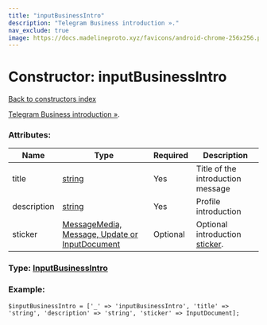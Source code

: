 ```yaml
---
title: "inputBusinessIntro"
description: "Telegram Business introduction »."
nav_exclude: true
image: https://docs.madelineproto.xyz/favicons/android-chrome-256x256.png
---
```

# Constructor: inputBusinessIntro  
[Back to constructors index](/API_docs/constructors/index.html)



[Telegram Business introduction »](https://core.telegram.org/api/business#business-introduction).

### Attributes:

| Name     |    Type       | Required | Description |
|----------|---------------|----------|-------------|
|title|[string](/API_docs/types/string.html) | Yes|Title of the introduction message|
|description|[string](/API_docs/types/string.html) | Yes|Profile introduction|
|sticker|[MessageMedia, Message, Update or InputDocument](/API_docs/types/InputDocument.html) | Optional|Optional introduction [sticker](https://core.telegram.org/api/stickers).|



### Type: [InputBusinessIntro](/API_docs/types/InputBusinessIntro.html)


### Example:

```
$inputBusinessIntro = ['_' => 'inputBusinessIntro', 'title' => 'string', 'description' => 'string', 'sticker' => InputDocument];
```  
